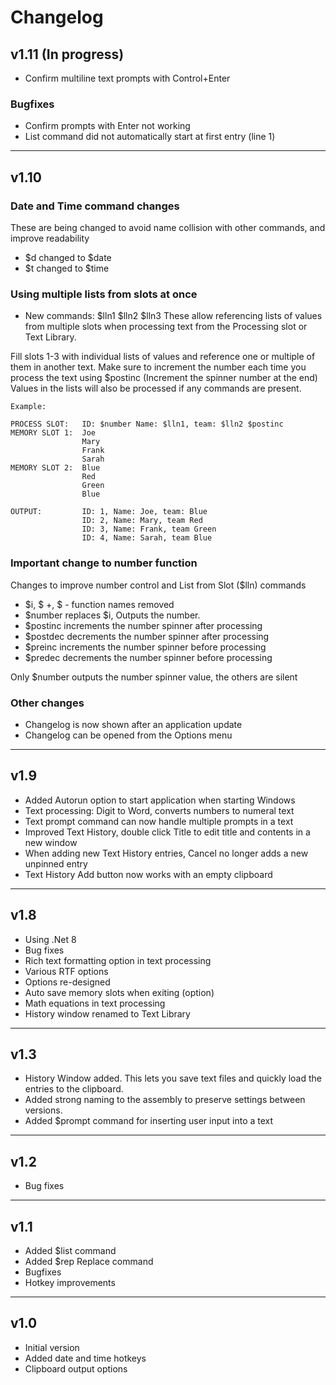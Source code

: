﻿# Changelog

## v1.11 (In progress)

- Confirm multiline text prompts with Control+Enter

### Bugfixes

- Confirm prompts with Enter not working
- List command did not automatically start at first entry (line 1)

---------

## v1.10

### Date and Time command changes

These are being changed to avoid name collision with other commands, and improve readability

- $d changed to $date
- $t changed to $time

### Using multiple lists from slots at once
- New commands: $lln1 $lln2 $lln3
These allow referencing lists of values from multiple slots when processing text from the Processing slot or Text Library.

Fill slots 1-3 with individual lists of values and reference one or multiple of them in another text.
Make sure to increment the number each time you process the text using $postinc (Increment the spinner number at the end)
Values in the lists will also be processed if any commands are present.
	
	Example:
	
	PROCESS SLOT:   ID: $number Name: $lln1, team: $lln2 $postinc
	MEMORY SLOT 1:  Joe
	                Mary
	                Frank
	                Sarah
	MEMORY SLOT 2:  Blue
	                Red
	                Green
	                Blue

	OUTPUT:         ID: 1, Name: Joe, team: Blue
	                ID: 2, Name: Mary, team Red
	                ID: 3, Name: Frank, team Green
	                ID: 4, Name: Sarah, team Blue



### Important change to number function

Changes to improve number control and List from Slot ($lln) commands


- $i, $ +, $ - function names removed 
- $number replaces $i, Outputs the number.
- $postinc increments the number spinner after processing
- $postdec decrements the number spinner after processing
- $preinc increments the number spinner before processing
- $predec decrements the number spinner before processing

Only $number outputs the number spinner value, the others are silent

### Other changes
- Changelog is now shown after an application update
- Changelog can be opened from the Options menu

---------

## v1.9

- Added Autorun option to start application when starting Windows
- Text processing: Digit to Word, converts numbers to numeral text
- Text prompt command can now handle multiple prompts in a text
- Improved Text History, double click Title to edit title and contents in a new window
- When adding new Text History entries, Cancel no longer adds a new unpinned entry
- Text History Add button now works with an empty clipboard

---------

## v1.8

- Using .Net 8
- Bug fixes
- Rich text formatting option in text processing
- Various RTF options
- Options re-designed
- Auto save memory slots when exiting (option)
- Math equations in text processing
- History window renamed to Text Library

---------

## v1.3

- History Window added. This lets you save text files and quickly load the entries to the clipboard.
- Added strong naming to the assembly to preserve settings between versions.
- Added $prompt command for inserting user input into a text

---------

## v1.2

- Bug fixes

---------

## v1.1

- Added $list command
- Added $rep Replace command
- Bugfixes
- Hotkey improvements

---------

## v1.0

- Initial version
- Added date and time hotkeys
- Clipboard output options
